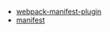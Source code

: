 * [webpack-manifest-plugin](https://github.com/danethurber/webpack-manifest-plugin)
* [manifest](https://webpack.js.org/concepts/manifest/)

